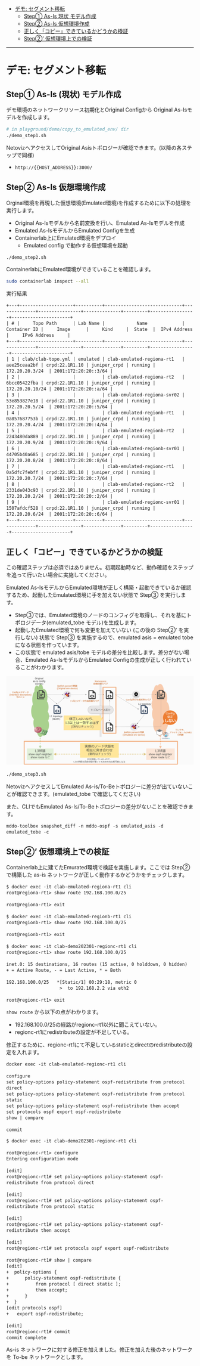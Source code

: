 <!-- TOC -->

- [デモ: セグメント移転](#%E3%83%87%E3%83%A2-%E3%82%BB%E3%82%B0%E3%83%A1%E3%83%B3%E3%83%88%E7%A7%BB%E8%BB%A2)
    - [Step① As-Is 現状 モデル作成](#step%E2%91%A0-as-is-%E7%8F%BE%E7%8A%B6-%E3%83%A2%E3%83%87%E3%83%AB%E4%BD%9C%E6%88%90)
    - [Step② As-Is 仮想環境作成](#step%E2%91%A1-as-is-%E4%BB%AE%E6%83%B3%E7%92%B0%E5%A2%83%E4%BD%9C%E6%88%90)
    - [正しく「コピー」できているかどうかの検証](#%E6%AD%A3%E3%81%97%E3%81%8F%E3%82%B3%E3%83%94%E3%83%BC%E3%81%A7%E3%81%8D%E3%81%A6%E3%81%84%E3%82%8B%E3%81%8B%E3%81%A9%E3%81%86%E3%81%8B%E3%81%AE%E6%A4%9C%E8%A8%BC)
    - [Step②’ 仮想環境上での検証](#step%E2%91%A1-%E4%BB%AE%E6%83%B3%E7%92%B0%E5%A2%83%E4%B8%8A%E3%81%A7%E3%81%AE%E6%A4%9C%E8%A8%BC)

<!-- /TOC -->

---

# デモ: セグメント移転

## Step① As-Is (現状) モデル作成

デモ環境のネットワークリソース初期化とOriginal Configから Original As-Isモデルを作成します。

```bash
# in playground/demo/copy_to_emulated_env/ dir
./demo_step1.sh
```

NetovizへアクセスしてOriginal Asisトポロジーが確認できます。(以降の各ステップで同様)
- `http://{{HOST_ADDRESS}}:3000/`

## Step② As-Is 仮想環境作成

Orginal環境を再現した仮想環境(Emulated環境)を作成するために以下の処理を実行します。

- Original As-Isモデルから名前変換を行い、Emulated As-Isモデルを作成
- Emulated As-IsモデルからEmulated Configを生成
- Containerlab上にEmulated環境をデプロイ
    - Emulated config で動作する仮想環境を起動

```bash
./demo_step2.sh
```

ContainerlabにEmulated環境ができていることを確認します。

```bash
sudo containerlab inspect --all
```

実行結果

```text
+---+--------------------+----------+-----------------------------+--------------+----------------+--------------+---------+-----------------+----------------------+
| # |     Topo Path      | Lab Name |            Name             | Container ID |     Image      |     Kind     |  State  |  IPv4 Address   |     IPv6 Address     |
+---+--------------------+----------+-----------------------------+--------------+----------------+--------------+---------+-----------------+----------------------+
| 1 | clab/clab-topo.yml | emulated | clab-emulated-regiona-rt1   | aee25ceaa2bf | crpd:22.1R1.10 | juniper_crpd | running | 172.20.20.3/24  | 2001:172:20:20::3/64 |
| 2 |                    |          | clab-emulated-regiona-rt2   | 6bcc05422fba | crpd:22.1R1.10 | juniper_crpd | running | 172.20.20.10/24 | 2001:172:20:20::a/64 |
| 3 |                    |          | clab-emulated-regiona-svr02 | 53e853827e18 | crpd:22.1R1.10 | juniper_crpd | running | 172.20.20.5/24  | 2001:172:20:20::5/64 |
| 4 |                    |          | clab-emulated-regionb-rt1   | 0a857687753b | crpd:22.1R1.10 | juniper_crpd | running | 172.20.20.4/24  | 2001:172:20:20::4/64 |
| 5 |                    |          | clab-emulated-regionb-rt2   | 2243480da889 | crpd:22.1R1.10 | juniper_crpd | running | 172.20.20.9/24  | 2001:172:20:20::9/64 |
| 6 |                    |          | clab-emulated-regionb-svr01 | 44705b40a685 | crpd:22.1R1.10 | juniper_crpd | running | 172.20.20.8/24  | 2001:172:20:20::8/64 |
| 7 |                    |          | clab-emulated-regionc-rt1   | 0a5dfc7febff | crpd:22.1R1.10 | juniper_crpd | running | 172.20.20.7/24  | 2001:172:20:20::7/64 |
| 8 |                    |          | clab-emulated-regionc-rt2   | 2331de043c93 | crpd:22.1R1.10 | juniper_crpd | running | 172.20.20.2/24  | 2001:172:20:20::2/64 |
| 9 |                    |          | clab-emulated-regionc-svr01 | 1507afdcf528 | crpd:22.1R1.10 | juniper_crpd | running | 172.20.20.6/24  | 2001:172:20:20::6/64 |
+---+--------------------+----------+-----------------------------+--------------+----------------+--------------+---------+-----------------+----------------------+
```

## 正しく「コピー」できているかどうかの検証

この確認ステップは必須ではありません。初期起動時など、動作確認をステップを追って行いたい場合に実施してください。

Emulated As-IsモデルからEmulated環境が正しく構築・起動できているか確認するため、起動したEmulated環境に手を加えない状態で Step③ を実行します。

- Step③では、Emulated環境のノードのコンフィグを取得し、それを基にトポロジデータ(emulated_tobe モデル)を生成します。
- 起動したEmulated環境で何も変更を加えていない (この後の Step②’ を実行しない) 状態で Step③ を実施するので、emulated asis = emulated tobe になる状態を作っています。
- この状態で emulated asis/tobe モデルの差分を比較します。差分がない場合、Emulated As-IsモデルからEmulated Configの生成が正しく行われていることがわかります。

![static_inspection](./fig/static_inspection.png)

```bash
./demo_step3.sh
```

NetovizへアクセスしてEmulated As-is/To-Beトポロジーに差分が出ていないことが確認できます。(emulated_tobe で確認してください)

また、CLIでもEmulated As-Is/To-Beトポロジーの差分がないことを確認できます。

```shell
mddo-toolbox snapshot_diff -n mddo-ospf -s emulated_asis -d emulated_tobe -c
```

## Step②’ 仮想環境上での検証

Containerlab上に建てたEmurated環境で検証を実施します。ここでは Step②で構築した as-is ネットワークが正しく動作するかどうかをチェックします。

```text
$ docker exec -it clab-emulated-regiona-rt1 cli
root@regiona-rt1> show route 192.168.100.0/25

root@regiona-rt1> exit

$ docker exec -it clab-emulated-regionb-rt1 cli
root@regionb-rt1> show route 192.168.100.0/25

root@regionb-rt1> exit

$ docker exec -it clab-demo202301-regionc-rt1 cli
root@regionc-rt1> show route 192.168.100.0/25

inet.0: 15 destinations, 16 routes (15 active, 0 holddown, 0 hidden)
+ = Active Route, - = Last Active, * = Both

192.168.100.0/25   *[Static/1] 00:29:18, metric 0
                    >  to 192.168.2.2 via eth2

root@regionc-rt1> exit
```

`show route` から以下の点がわかります。

- 192.168.100.0/25の経路がregionc-rt1以外に聞こえていない。
- regionc-rt1にredistributeの設定が不足している。

修正するために、regionc-rt1にて不足しているstaticとdirectのredistributeの設定を入れます。

```text
docker exec -it clab-emulated-regionc-rt1 cli

configure
set policy-options policy-statement ospf-redistribute from protocol direct
set policy-options policy-statement ospf-redistribute from protocol static
set policy-options policy-statement ospf-redistribute then accept
set protocols ospf export ospf-redistribute
show | compare

commit
```

```
$ docker exec -it clab-demo202301-regionc-rt1 cli

root@regionc-rt1> configure
Entering configuration mode

[edit]
root@regionc-rt1# set policy-options policy-statement ospf-redistribute from protocol direct

[edit]
root@regionc-rt1# set policy-options policy-statement ospf-redistribute from protocol static

[edit]
root@regionc-rt1# set policy-options policy-statement ospf-redistribute then accept

[edit]
root@regionc-rt1# set protocols ospf export ospf-redistribute

root@regionc-rt1# show | compare
[edit]
+  policy-options {
+      policy-statement ospf-redistribute {
+          from protocol [ direct static ];
+          then accept;
+      }
+  }
[edit protocols ospf]
+   export ospf-redistribute;

[edit]
root@regionc-rt1# commit
commit complete
```

As-is ネットワークに対する修正を加えました。修正を加えた後のネットワークを To-be ネットワークとします。
